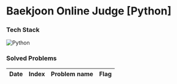 # Baekjoon Online Judge [Python]



### Tech Stack
![Python](https://img.shields.io/badge/Python-3766AB?style=flat-square&logo=Python&logoColor=white) &nbsp;


### Solved Problems

| Date       | Index | Problem name |  Flag  |
| ----- | ------------ | ---------- |  ----  |


